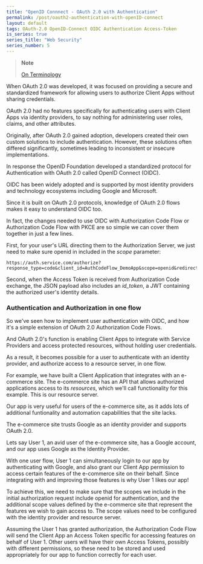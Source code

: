 ```yaml
---
title: "OpenID Connnect - OAuth 2.0 with Authentication"
permalink: /post/oauth2-authentication-with-openID-connect
layout: default
tags: OAuth-2.0 OpenID-Connect OIDC Authentication Access-Token
is_series: true
series_title: "Web Security"
series_number: 5
---
```


> **Note**
>
> [On Terminology](2023-03-15-OAuth-2-Overview.md#notes-on-terminology)

When OAuth 2.0 was developed, it was focused on providing a secure and standardized framework for allowing users to authorize Client Apps without sharing credentials.

OAuth 2.0 had no features specifically for authenticating users with Client Apps via identity providers, to say nothing for administering user roles, claims, and other attributes.

Originally, after OAuth 2.0 gained adoption, developers created their own custom solutions to include authentication. However, these solutions often differed significantly, sometimes leading to inconsistent or insecure implementations.

In response the OpenID Foundation developed a standardized protocol for Authentication with OAuth 2.0 called OpenID Connect (OIDC).

OIDC has been widely adopted and is supported by most identity providers and technology ecosystems including Google and Microsoft.

Since it is built on OAuth 2.0 protocols, knowledge of OAuth 2.0 flows makes it easy to understand OIDC too.

In fact, the changes needed to use OIDC with Authorization Code Flow or Authorization Code Flow with PKCE are so simple we can cover them together in just a few lines.

First, for your user's URL directing them to the Authorization Server, we just need to make sure openid in included in the *scope* parameter:

```
https://auth.service.com/authorize?response_type=code&client_id=AuthCodeFlow_DemoApp&scope=openid&redirect_uri=https%3A%2F%2Fauthcodeflow.demoapp.com%2Fcallback&state=OurOAuth2StateString
```

Second, when the Access Token is received from Authorization Code exchange, the JSON payload also includes an *id_token*, a JWT containing the authorized user's identity details.


### Authentication and Authorization in one flow

So we've seen how to implement user authentication with OIDC, and how it's a simple extension of OAuth 2.0 Authorization Code Flows.

And OAuth 2.0's function is enabling Client Apps to integrate with Service Providers and access protected resources, without holding user credentials.

As a result, it becomes possible for a user to authenticate with an identity provider, and authorize access to a resource server, in one flow. 

For example, we have built a Client Application that integrates with an e-commerce site. The e-commerce site has an API that allows authorized applications access to its *resources*, which we'll call functionality for this example. This is our resource server. 

Our app is very useful for users of the e-commerce site, as it adds lots of additional funtionality and automation capabilities that the site lacks.

The e-commerce site trusts Google as an identity provider and supports OAuth 2.0.

Lets say User 1, an avid user of the e-commerce site, has a Google account, and our app uses Google as the Identity Provider. 

With one user flow, User 1 can simultaneously login to our app by authenticating with Google, and also grant our Client App permission to access certain features of the e-commerce site on their behalf. Since integrating with and improving those features is why User 1 likes our app!

To achieve this, we need to make sure that the scopes we include in the initial authorization request include openid for authentication, and the additional scope values defined by the e-commerce site that represent the features we wish to gain access to. The scope values need to be configured with the identity provider and resource server.

Assuming the User 1 has granted authorization, the Authorization Code Flow will send the Client App an Access Token specific for accessing features on behalf of User 1. Other users will have their own Access Tokens, possibly with different permissions, so these need to be stored and used appropriately for our app to function correctly for each user.


